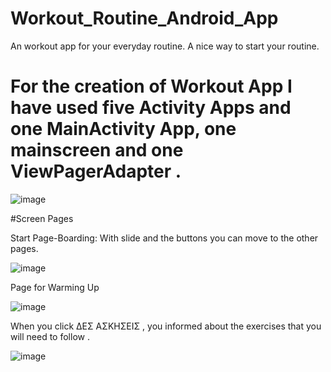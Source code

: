 # Workout_Routine_Android_App
An workout app for your everyday routine. A nice way to start your routine.
# For the creation of Workout App I have used five Activity Apps and one MainActivity App, one mainscreen and one ViewPagerAdapter .

![image](https://github.com/dpsd18108/Workout_Routine_Android_App/assets/101745590/ced0b366-4d1d-40a4-9303-ccb16fce0797)

#Screen Pages

Start Page-Boarding: With slide and the buttons you can move to the other pages.

![image](https://github.com/dpsd18108/Workout_Routine_Android_App/assets/101745590/f13a4097-f2b0-4e97-b9d7-1dcd1cd1014c)

Page for Warming Up

![image](https://github.com/dpsd18108/Workout_Routine_Android_App/assets/101745590/8a72be52-cad7-4b49-9e54-ffb932f479f7)

When you click ΔΕΣ ΑΣΚΗΣΕΙΣ , you informed about the exercises that you will need to follow .

![image](https://github.com/dpsd18108/Workout_Routine_Android_App/assets/101745590/86cdb989-619f-48e1-bf3c-06acd7b1d3ee)






